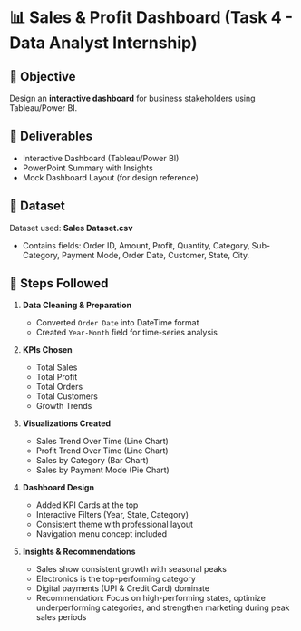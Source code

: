 
# 📊 Sales & Profit Dashboard (Task 4 - Data Analyst Internship)

## 📌 Objective
Design an **interactive dashboard** for business stakeholders using Tableau/Power BI.

## 📂 Deliverables
- Interactive Dashboard (Tableau/Power BI)
- PowerPoint Summary with Insights
- Mock Dashboard Layout (for design reference)

## 📑 Dataset
Dataset used: **Sales Dataset.csv**
- Contains fields: Order ID, Amount, Profit, Quantity, Category, Sub-Category, Payment Mode, Order Date, Customer, State, City.

## 🚀 Steps Followed
1. **Data Cleaning & Preparation**
   - Converted `Order Date` into DateTime format
   - Created `Year-Month` field for time-series analysis

2. **KPIs Chosen**
   - Total Sales
   - Total Profit
   - Total Orders
   - Total Customers
   - Growth Trends

3. **Visualizations Created**
   - Sales Trend Over Time (Line Chart)
   - Profit Trend Over Time (Line Chart)
   - Sales by Category (Bar Chart)
   - Sales by Payment Mode (Pie Chart)

4. **Dashboard Design**
   - Added KPI Cards at the top
   - Interactive Filters (Year, State, Category)
   - Consistent theme with professional layout
   - Navigation menu concept included

5. **Insights & Recommendations**
   - Sales show consistent growth with seasonal peaks
   - Electronics is the top-performing category
   - Digital payments (UPI & Credit Card) dominate
   - Recommendation: Focus on high-performing states, optimize underperforming categories, and strengthen marketing during peak sales periods
